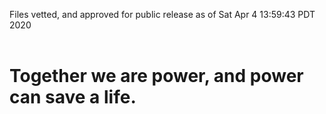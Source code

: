 Files vetted, and approved for public release as of Sat Apr  4 13:59:43 PDT 2020<br><br><h1>Together we are power, and power can save a life.</h1>
